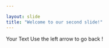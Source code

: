 ```yaml
---

layout: slide
title: "Welcome to our second slide!"
---
```

Your Text 
Use the left arrow to go back !
